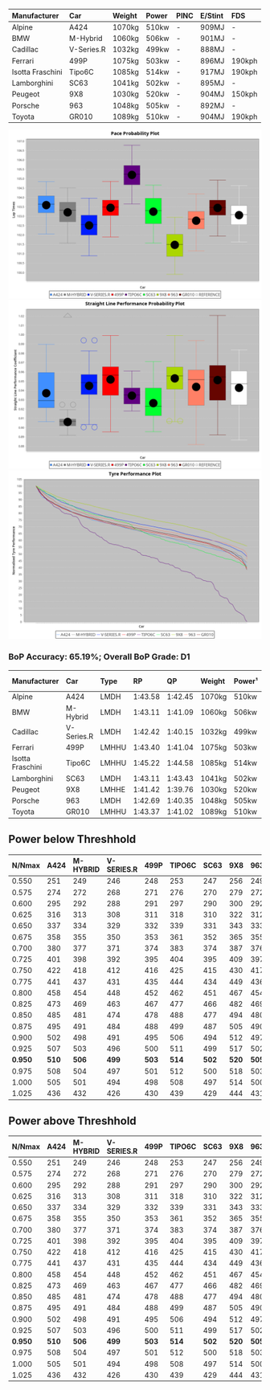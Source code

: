 | Manufacturer     | Car        | Weight | Power | PINC    | E/Stint | FDS     |
|:-|:-|:-|:-|:-|:-|:-|
| Alpine           | A424       | 1070kg | 510kw |    -    | 909MJ   |    -    |
| BMW              | M-Hybrid   | 1060kg | 506kw |    -    | 901MJ   |    -    |
| Cadillac         | V-Series.R | 1032kg | 499kw |    -    | 888MJ   |    -    |
| Ferrari          | 499P       | 1075kg | 503kw |    -    | 896MJ   | 190kph  |
| Isotta Fraschini | Tipo6C     | 1085kg | 514kw |    -    | 917MJ   | 190kph  |
| Lamborghini      | SC63       | 1041kg | 502kw |    -    | 895MJ   |    -    |
| Peugeot          | 9X8        | 1030kg | 520kw |    -    | 904MJ   | 150kph  |
| Porsche          | 963        | 1048kg | 505kw |    -    | 892MJ   |    -    |
| Toyota           | GR010      | 1089kg | 510kw |    -    | 904MJ   | 190kph  |

![PACECHART](./IMG/OFFICIAL.png)
![STRAIGHTLINEPERFORMANCECHART](./IMG/OFFICIAL_sp.png)
![TYREPERFORMANCECHART](./IMG/OFFICIAL_tw.png)

### BoP Accuracy: 65.19%; Overall BoP Grade: D1
| Manufacturer     | Car        | Type  | RP      | QP      | Weight | Power¹ | Threshhold | PINC    | Power² | E/Stint | AVG Vmax  | FDS     | RDLC | L/Stint | BOP-Grade | Model Accuracy | Model Points | Match%  |
|:-|:-|:-|:-|:-|:-|:-|:-|:-|:-|:-|:-|:-|:-|:-|:-|:-|:-|:-|
| Alpine           | A424       | LMDH  | 1:43.58 | 1:42.45 | 1070kg | 510kw  | 0.0kph     |    -    | 510kw  |  909MJ  | 291.13kph |    -    | 0.99 | 33      | +E1       | 100.00%        | 642          | 58.99%  |
| BMW              | M-Hybrid   | LMDH  | 1:43.11 | 1:41.09 | 1060kg | 506kw  | 0.0kph     |    -    | 506kw  |  901MJ  | 287.42kph |    -    | 1.01 | 33      | ~A1       | 100.00%        | 1714         | 96.28%  |
| Cadillac         | V-Series.R | LMDH  | 1:42.42 | 1:40.15 | 1032kg | 499kw  | 0.0kph     |    -    | 499kw  |  888MJ  | 292.67kph |    -    | 1.03 | 33      | -D1       | 98.95%         | 2271         | 65.92%  |
| Ferrari          | 499P       | LMHHU | 1:43.40 | 1:41.04 | 1075kg | 503kw  | 0.0kph     |    -    | 503kw  |  896MJ  | 292.43kph | 190kph  | 1.02 | 33      | ~A1       | 99.93%         | 2718         | 99.71%  |
| Isotta Fraschini | Tipo6C     | LMHHU | 1:45.22 | 1:44.58 | 1085kg | 514kw  | 0.0kph     |    -    | 514kw  |  917MJ  | 290.39kph | 190kph  | 1.03 | 33      | +Ω2       | 92.36%         | 133          | -28.33% |
| Lamborghini      | SC63       | LMDH  | 1:43.11 | 1:43.43 | 1041kg | 502kw  | 0.0kph     |    -    | 502kw  |  895MJ  | 290.07kph |    -    | 1.05 | 33      | ~A1       | 96.54%         | 418          | 100.00% |
| Peugeot          | 9X8        | LMHHE | 1:41.42 | 1:39.76 | 1030kg | 520kw  | 0.0kph     |    -    | 520kw  |  904MJ  | 295.89kph | 150kph  | 1.03 | 33      | -Ω1       | 88.68%         | 2617         | 16.79%  |
| Porsche          | 963        | LMDH  | 1:42.69 | 1:40.35 | 1048kg | 505kw  | 0.0kph     |    -    | 505kw  |  892MJ  | 292.76kph |    -    | 1.01 | 33      | -C1       | 99.98%         | 6168         | 77.85%  |
| Toyota           | GR010      | LMHHU | 1:43.37 | 1:41.02 | 1089kg | 510kw  | 0.0kph     |    -    | 510kw  |  904MJ  | 292.38kph | 190kph  | 1.01 | 33      | ~A1       | 98.53%         | 3557         | 99.46%  |

## Power below Threshhold
| N/Nmax    | A424    | M-HYBRID | V-SERIES.R | 499P    | TIPO6C  | SC63    | 9X8     | 963     | GR010   |
|:-|:-|:-|:-|:-|:-|:-|:-|:-|:-|
|  0.550    |  251    |  249     |  246       |  248    |  253    |  247    |  256    |  249    |  251    |
|  0.575    |  274    |  272     |  268       |  271    |  276    |  270    |  279    |  272    |  274    |
|  0.600    |  295    |  292     |  288       |  291    |  297    |  290    |  300    |  292    |  295    |
|  0.625    |  316    |  313     |  308       |  311    |  318    |  310    |  322    |  312    |  316    |
|  0.650    |  337    |  334     |  329       |  332    |  339    |  331    |  343    |  333    |  337    |
|  0.675    |  358    |  355     |  350       |  353    |  361    |  352    |  365    |  355    |  358    |
|  0.700    |  380    |  377     |  371       |  374    |  383    |  374    |  387    |  376    |  380    |
|  0.725    |  401    |  398     |  392       |  395    |  404    |  395    |  409    |  397    |  401    |
|  0.750    |  422    |  418     |  412       |  416    |  425    |  415    |  430    |  417    |  422    |
|  0.775    |  441    |  437     |  431       |  435    |  444    |  434    |  449    |  436    |  441    |
|  0.800    |  458    |  454     |  448       |  452    |  462    |  451    |  467    |  454    |  458    |
|  0.825    |  473    |  469     |  463       |  467    |  477    |  466    |  482    |  469    |  473    |
|  0.850    |  485    |  481     |  474       |  478    |  488    |  477    |  494    |  480    |  485    |
|  0.875    |  495    |  491     |  484       |  488    |  499    |  487    |  505    |  490    |  495    |
|  0.900    |  502    |  498     |  491       |  495    |  506    |  494    |  512    |  497    |  502    |
|  0.925    |  507    |  503     |  496       |  500    |  511    |  499    |  517    |  502    |  507    |
| **0.950** | **510** | **506**  | **499**    | **503** | **514** | **502** | **520** | **505** | **510** |
|  0.975    |  508    |  504     |  497       |  501    |  512    |  500    |  518    |  503    |  508    |
|  1.000    |  505    |  501     |  494       |  498    |  508    |  497    |  514    |  500    |  505    |
|  1.025    |  436    |  432     |  426       |  430    |  439    |  429    |  444    |  431    |  436    |

## Power above Threshhold
| N/Nmax    | A424    | M-HYBRID | V-SERIES.R | 499P    | TIPO6C  | SC63    | 9X8     | 963     | GR010   |
|:-|:-|:-|:-|:-|:-|:-|:-|:-|:-|
|  0.550    |  251    |  249     |  246       |  248    |  253    |  247    |  256    |  249    |  251    |
|  0.575    |  274    |  272     |  268       |  271    |  276    |  270    |  279    |  272    |  274    |
|  0.600    |  295    |  292     |  288       |  291    |  297    |  290    |  300    |  292    |  295    |
|  0.625    |  316    |  313     |  308       |  311    |  318    |  310    |  322    |  312    |  316    |
|  0.650    |  337    |  334     |  329       |  332    |  339    |  331    |  343    |  333    |  337    |
|  0.675    |  358    |  355     |  350       |  353    |  361    |  352    |  365    |  355    |  358    |
|  0.700    |  380    |  377     |  371       |  374    |  383    |  374    |  387    |  376    |  380    |
|  0.725    |  401    |  398     |  392       |  395    |  404    |  395    |  409    |  397    |  401    |
|  0.750    |  422    |  418     |  412       |  416    |  425    |  415    |  430    |  417    |  422    |
|  0.775    |  441    |  437     |  431       |  435    |  444    |  434    |  449    |  436    |  441    |
|  0.800    |  458    |  454     |  448       |  452    |  462    |  451    |  467    |  454    |  458    |
|  0.825    |  473    |  469     |  463       |  467    |  477    |  466    |  482    |  469    |  473    |
|  0.850    |  485    |  481     |  474       |  478    |  488    |  477    |  494    |  480    |  485    |
|  0.875    |  495    |  491     |  484       |  488    |  499    |  487    |  505    |  490    |  495    |
|  0.900    |  502    |  498     |  491       |  495    |  506    |  494    |  512    |  497    |  502    |
|  0.925    |  507    |  503     |  496       |  500    |  511    |  499    |  517    |  502    |  507    |
| **0.950** | **510** | **506**  | **499**    | **503** | **514** | **502** | **520** | **505** | **510** |
|  0.975    |  508    |  504     |  497       |  501    |  512    |  500    |  518    |  503    |  508    |
|  1.000    |  505    |  501     |  494       |  498    |  508    |  497    |  514    |  500    |  505    |
|  1.025    |  436    |  432     |  426       |  430    |  439    |  429    |  444    |  431    |  436    |
